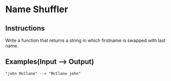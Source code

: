 # Name Shuffler

## Instructions

Write a function that returns a string in which firstname is swapped with last name.

## Examples(Input --> Output)

```
"john McClane" --> "McClane john"
```